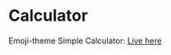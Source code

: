 # Calculator

Emoji-theme Simple Calculator: [Live here](https://cintiaching.github.io/calculator/)
